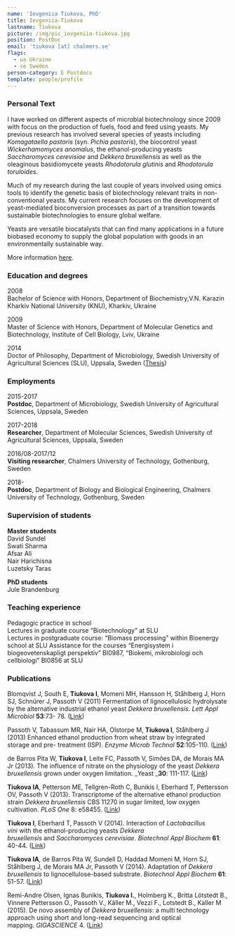 ```yaml
---
name: 'Ievgeniia Tiukova, PhD'
title: Ievgeniia-Tiukova
lastname: Tiukova
picture: /img/pic_ievgeniia-tiukova.jpg
position: PostDoc
email: 'tiukova [at] chalmers.se'
flags:
  - ua Ukraine
  - se Sweden
person-category: E Postdocs
template: people/profile
---
```

### Personal Text

I have worked on different aspects of microbial biotechnology since 2009 with focus on the production of fuels, food and feed using yeasts. My previous research has involved several species of yeasts including _Komagataella pastoris_ (syn. _Pichia pastoris_), the biocontrol yeast _Wickerhamomyces anomalus_, the ethanol-producing yeasts _Saccharomyces cerevisiae_ and _Dekkera bruxellensis_ as well as the oleaginous basidiomycete yeasts _Rhodotorula glutinis_ and _Rhodotorula toruloides_.

Much of my research during the last couple of years involved using omics tools to identify the genetic basis of biotechnology relevant traits in non-conventional yeasts. My current research focuses on the development of yeast-mediated bioconversion processes as part of a transition towards sustainable biotechnologies to ensure global welfare.

Yeasts are versatile biocatalysts that can find many applications in a future biobased economy to supply the global population with goods in an environmentally sustainable way.

More information [here](https://tiukova.com/). 

### Education and degrees

2008\
Bachelor of Science with Honors, Department of Biochemistry,V.N. Karazin Kharkiv National University (KNU), Kharkiv, Ukraine

2009\
Master of Science with Honors, Department of Molecular Genetics and Biotechnology, Institute of Cell Biology, Lviv, Ukraine

2014\
Doctor of Philosophy, Department of Microbiology, Swedish University of Agricultural Sciences (SLU), Uppsala, Sweden ([Thesis](https://pub.epsilon.slu.se/11188/))

### Employments

2015-2017\
**Postdoc**, Department of Microbiology, Swedish University of Agricultural Sciences, Uppsala, Sweden

2017-2018\
**Researcher**, Department of Molecular Sciences, Swedish University of Agricultural Sciences, Uppsala, Sweden

2016/08-2017/12\
**Visiting researcher**, Chalmers University of Technology, Gothenburg, Sweden

2018-\
**Postdoc**, Department of Biology and Biological Engineering, Chalmers University of Technology, Gothenburg, Sweden

### Supervision of students

**Master students**\
David Sundel\
Swati Sharma\
Afsar Ali\
Nair Harichisna\
Luzetsky Taras

**PhD students**\
Jule Brandenburg

### Teaching experience

Pedagogic practice in school\
Lectures in graduate course “Biotechnology” at SLU\
Lectures in postgraduate course: “Biomass processing” within Bioenergy school at SLU   Assistance for the courses “Energisystem i biogeovetenskapligt perspektiv” BI0987, “Biokemi, mikrobiologi och cellbiologi” BI0856 at SLU

### Publications

Blomqvist J, South E, **Tiukova I**, Momeni MH, Hansson H, Ståhlberg J, Horn SJ, Schnürer J, Passoth V (2011) Fermentation of lignocellulosic hydrolysate by the alternative industrial ethanol yeast _Dekkera bruxellensis_. _Lett Appl Microbiol_ **53**:73- 78. ([Link](https://onlinelibrary.wiley.com/doi/full/10.1111/j.1472-765X.2011.03067.x))

Passoth V, Tabassum MR, Nair HA, Olstorpe M, **Tiukova I**, Ståhlberg J (2013) Enhanced ethanol production from wheat straw by integrated storage and pre- treatment (ISP). _Enzyme Microb Technol_ **52**:105-110. ([Link](https://www.sciencedirect.com/science/article/pii/S0141022912001822?via%3Dihub))

de Barros Pita W, **Tiukova I**, Leite FC, Passoth V, Simões DA, de Morais MA Jr (2013). The influence of nitrate on the physiology of the yeast _Dekkera bruxellensis_ grown under oxygen limitation. _Yeast _**30**: 111-117. ([Link](https://onlinelibrary.wiley.com/doi/full/10.1002/yea.2945))

**Tiukova IA**, Petterson ME, Tellgren-Roth C, Bunikis I, Eberhard T, Pettersson OV, Passoth V (2013). Transcriptome of the alternative ethanol production strain _Dekkera bruxellensis_ CBS 11270 in sugar limited, low oxygen cultivation. _PLoS One_ 8: e58455. ([Link](https://journals.plos.org/plosone/article?id=10.1371/journal.pone.0058455))

**Tiukova I**, Eberhard T, Passoth V (2014). Interaction of _Lactobacillus vini_ with the ethanol-producing yeasts _Dekkera bruxellensis_ and _Saccharomyces cerevisiae_. _Biotechnol Appl Biochem_ **61**: 40-44. ([Link](https://iubmb.onlinelibrary.wiley.com/doi/full/10.1002/bab.1135))

**Tiukova IA**, de Barros Pita W, Sundell D, Haddad Momeni M, Horn SJ, Ståhlberg J, de Morais MA Jr, Passoth V (2014). Adaptation of _Dekkera bruxellensis_ to lignocellulose-based substrate. _Biotechnol Appl Biochem_ **61**: 51-57. ([Link](https://iubmb.onlinelibrary.wiley.com/doi/full/10.1002/bab.1145))

Remi-Andre Olsen, Ignas Bunikis, **Tiukova I.**, Holmberg K., Britta Lötstedt B., Vinnere Pettersson O., Passoth V., Käller M., Vezzi F., Lotstedt B., Kaller M (2015). De novo assembly of _Dekkera bruxellensis_: a multi technology approach using short and long-read sequencing and optical mapping. _GIGASCIENCE_ 4. ([Link](https://academic.oup.com/gigascience/article/4/1/s13742-015-0094-1/2707783))
